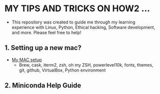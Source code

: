 # MY TIPS AND TRICKS ON HOW2 ... 

* This repository was created to guide me through my learning experience with Linux, Python, Ethical hacking, Software development, and more. Please feel free to help!


## 1. Setting up a new mac?
   
   * [My MAC setup](https://github.com/fcarvalhopacheco/HOW2/blob/master/1.macos_catalina_setup/myOSsetup.md)
      -  Brew, cask, iterm2, zsh, oh my ZSH, powerlevel10k, fonts, themes, git, github, VirtualBox, Python environment 

## 2. Miniconda Help Guide

